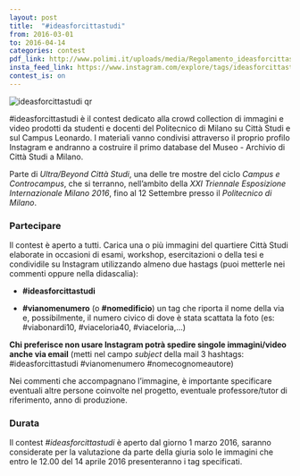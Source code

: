 ```yaml
---
layout: post
title:  "#ideasforcittastudi"
from: 2016-03-01
to: 2016-04-14
categories: contest
pdf_link: http://www.polimi.it/uploads/media/Regolamento_ideasforcittastudi.pdf
insta_feed_link: https://www.instagram.com/explore/tags/ideasforcittastudi
contest_is: on
---
```



![ideasforcittastudi qr]({{site.baseurl}}/assets/i/beyondcittastudi_org-contest-ideasforcittastudi.png)


#ideasforcittastudi  è il contest dedicato alla crowd collection di immagini e video prodotti da studenti e docenti del Politecnico di Milano su Città Studi e sul Campus Leonardo. I materiali vanno condivisi attraverso il proprio profilo Instagram e andranno a costruire il primo database del Museo - Archivio di Città Studi a Milano.

Parte di _Ultra/Beyond Città Studi_, una delle tre mostre del ciclo _Campus e Controcampus_, che si terranno, nell’ambito della _XXI Triennale Esposizione Internazionale Milano 2016_, fino al 12 Settembre presso il _Politecnico di Milano_.

### Partecipare

Il contest è aperto a tutti. Carica una o più immagini del quartiere Città Studi elaborate in occasioni di esami, workshop, esercitazioni o della tesi e condividile su Instagram utilizzando almeno due hastags (puoi metterle nei commenti oppure nella didascalia):

- **#ideasforcittastudi**

- **#vianomenumero** (o **#nomedificio**) un tag che riporta il nome della via e, possibilmente, il numero civico di dove è stata scattata la foto (es: #viabonardi10, #viaceloria40, #viaceloria,...)

**Chi preferisce non usare Instagram potrà spedire singole immagini/video anche via email** (metti nel campo _subject_ della mail 3 hashtags: #ideasforcittastudi #vianomenumero #nomecognomeautore)

Nei commenti che accompagnano l’immagine, è importante specificare eventuali altre persone coinvolte nel progetto, eventuale professore/tutor di riferimento, anno di produzione.

### Durata

Il contest _#ideasforcittastudi_ è aperto dal giorno 1 marzo 2016, saranno considerate per la valutazione da parte della giuria solo le immagini che entro le 12.00 del 14 aprile 2016 presenteranno i tag specificati.
